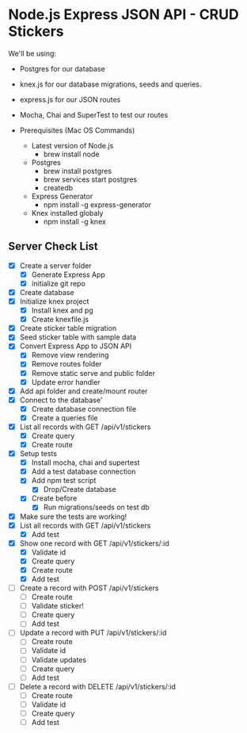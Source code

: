 # Node.js Express JSON API - CRUD Stickers

We'll be using:

- Postgres for our database
- knex.js for our database migrations, seeds and queries.
- express.js for our JSON routes
- Mocha, Chai and SuperTest to test our routes

- Prerequisites (Mac OS Commands)
  - Latest version of Node.js
    - brew install node
  - Postgres
    - brew install postgres
    - brew services start postgres
    - createdb
  - Express Generator
    - npm install -g express-generator
  - Knex installed globaly
    - npm install -g knex

## Server Check List

- [x] Create a server folder
  - [x] Generate Express App
  - [x] initialize git repo
- [x] Create database
- [x] Initialize knex project
  - [x] Install knex and pg
  - [x] Create knexfile.js
- [x] Create sticker table migration
- [x] Seed sticker table with sample data
- [x] Convert Express App to JSON API
  - [x] Remove view rendering
  - [x] Remove routes folder
  - [x] Remove static serve and public folder
  - [x] Update error handler
- [x] Add api folder and create/mount router
- [x] Connect to the database'
  - [x] Create database connection file
  - [x] Create a queries file
- [x] List all records with GET /api/v1/stickers
  - [x] Create query
  - [x] Create route
- [x] Setup tests
  - [x] Install mocha, chai and supertest
  - [x] Add a test database connection
  - [x] Add npm test script
    - [x] Drop/Create database
  - [x] Create before
    - [x] Run migrations/seeds on test db
- [x] Make sure the tests are working!
- [x] List all records with GET /api/v1/stickers
  - [x] Add test
- [x] Show one record with GET /api/v1/stickers/:id
  - [x] Validate id
  - [x] Create query
  - [x] Create route
  - [x] Add test
- [ ] Create a record with POST /api/v1/stickers
  - [ ] Create route
  - [ ] Validate sticker!
  - [ ] Create query
  - [ ] Add test
- [ ] Update a record with PUT /api/v1/stickers/:id
  - [ ] Create route
  - [ ] Validate id
  - [ ] Validate updates
  - [ ] Create query
  - [ ] Add test
- [ ] Delete a record with DELETE /api/v1/stickers/:id
  - [ ] Create route
  - [ ] Validate id
  - [ ] Create query
  - [ ] Add test
